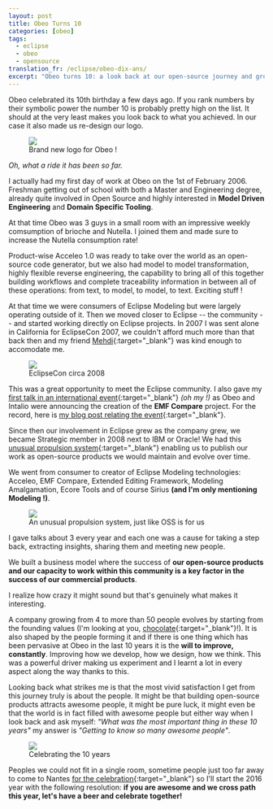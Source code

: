 ```yaml
---
layout: post
title: Obeo Turns 10
categories: [obeo]
tags:
  - eclipse
  - obeo
  - opensource
translation_fr: /eclipse/obeo-dix-ans/
excerpt: "Obeo turns 10: a look back at our open‑source journey and growth; for partners, customers, and community; why it matters—values, people, and OSS model shaping what we build next."
---
```


Obeo celebrated its 10th birthday a few days ago. If you rank numbers by their symbolic power the number 10 is probably pretty high on the list. It should at the very least makes you look back to what you achieved. In our case it also made us re-design our logo.

<figure>
    <a href="https://blog.obeosoft.com/fr/en/post/obeo-10th-birthday"><img src="{{ site.url }}/images/blog/obeo-logo.jpg"></a>    
    <figcaption>Brand new logo for Obeo !</figcaption>
</figure>

*Oh, what a ride it has been so far.*

I actually had my first day of work at Obeo on the 1st of February 2006. Freshman getting out of school with both a Master and Engineering degree, already quite involved in Open Source and highly interested in **Model Driven Engineering** and **Domain Specific Tooling**. 

At that time Obeo was 3 guys in a small room with an impressive weekly comsumption of brioche and Nutella. I joined them and made sure to increase the Nutella consumption rate!


Product-wise Acceleo 1.0 was ready to take over the world as an open-source code generator, but we also had model to model transformation, highly flexible reverse engineering, the capability to bring all of this together building workflows and complete traceability information in between all of these operations: from text, to model, to model, to text.  Exciting stuff !


At that time we were consumers of Eclipse Modeling but were largely operating outside of it. Then we moved closer to Eclipse -- the community -- and started working directly on Eclipse projects. 
In 2007 I was sent alone in California for EclipseCon 2007, we couldn't afford much more than that back then and my friend [Mehdi](https://twitter.com/mehdiaitoufkir){:target="_blank"} was kind enough to accomodate me.


<figure>
    <a href="{{ site.url }}/images/blog/eclipsecon_santa_clara.jpg"><img src="{{ site.url }}/images/blog/eclipsecon_santa_clara.jpg"></a>    
    <figcaption>EclipseCon circa 2008</figcaption>
</figure>


This was a great opportunity to meet the Eclipse community. I also gave my [first talk in an international event](https://www.eclipsecon.org/2007/indexb8e1.html?page=sub/&id=3593){:target="_blank"} *(oh my !)* as Obeo and Intalio were announcing the creation of the **EMF Compare** project.
For the record, here is [my blog post relating the event](https://cedric.brun.io/joining-community/){:target="_blank"}. 


Since then our involvement in Eclipse grew as the company grew, we became Strategic member in 2008 next to IBM or Oracle! We had this [unusual propulsion system](https://cedric.brun.io/unusual-propulsion-system/){:target="_blank"} enabling us to publish our work as open-source products we would maintain and evolve over time. 

We went from consumer to creator of Eclipse Modeling technologies: Acceleo, EMF Compare, Extended Editing Framework, Modeling Amalgamation, Ecore Tools and of course Sirius **(and I'm only mentioning Modeling !)**.

<figure>
    <a href="{{ site.url }}/images/blog/propulsion.jpg"><img src="{{ site.url }}/images/blog/propulsion.jpg"></a>     
    <figcaption>An unusual propulsion system, just like OSS is for us</figcaption>
</figure>

I gave talks about 3 every year and each one was a cause for taking a step back, extracting insights, sharing them and meeting new people.


We built a business model where the success of **our open-source products and our capacity to work within this community is a key factor in the success of our commercial products**. 

I realize how crazy it might sound but that's genuinely what makes it interesting.


A company growing from 4 to more than 50 people evolves by starting from the founding values (I'm looking at you, [chocolate](https://cedric.brun.io/chocolate-commit/){:target="_blank"}!).  It is also shaped by the people forming it and if there is one thing which has been pervasive at Obeo in the last 10 years it is the **will to improve, constantly**. Improving how we develop, how we design, how we think. This was a powerful driver making us experiment and I learnt a lot in every aspect along the way thanks to this.


Looking back what strikes me is that the most vivid satisfaction I get from this journey truly is about the people. It might be that building open-source products attracts awesome people, it might be pure luck, it might even be that the world is in fact filled with awesome people but either way when I look back and ask myself: *"What was the most important thing in these 10 years"* my answer is *"Getting to know so many awesome people"*. 

<figure>
    <a href="{{ site.url }}/images/blog/10years.jpg"><img src="{{ site.url }}/images/blog/10years.jpg"></a>    
    <figcaption>Celebrating the 10 years</figcaption>
</figure>

Peoples we could not fit in a single room, sometime people just too far away to come to Nantes [for the celebration](https://www.flickr.com/photos/136734847@N08/sets/72157663119532269){:target="_blank"} so I'll start the 2016 year with the following resolution: **if you are awesome and we cross path this year, let's have a beer and celebrate together!**
